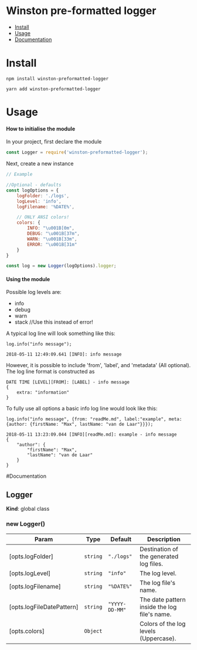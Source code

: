 # Winston pre-formatted logger

<ul>
    <li><a href="#install">Install</a></li>
    <li><a href="#usage">Usage</a></li>
    <li><a href="#documentation">Documentation</a></li>
</ul>

<a name="install"></a>
# Install
`npm install winston-preformatted-logger`

`yarn add winston-preformatted-logger`

<a name="usage"></a>
# Usage

#### How to initialise the module

In your project, first declare the module
```javascript 1.8
const Logger = require('winston-preformatted-logger');
```

Next, create a new instance
```javascript 1.8
// Example

//Optional - defaults
const logOptions = {
    logFolder: './logs',
    logLevel: 'info',
    logFilename: '%DATE%',

    // ONLY ANSI colors!
    colors: {
        INFO: "\u001B[0m",
        DEBUG: "\u001B[37m",
        WARN: "\u001B[33m",
        ERROR: "\u001B[31m"
    }
}

const log = new Logger(logOptions).logger;
```

#### Using the module
Possible log levels are:

* info
* debug
* warn
* stack //Use this instead of error!

A typical log line will look something like this:
```
log.info("info message");

2018-05-11 12:49:09.641 [INFO]: info message
```
However, it is possible to include 'from', 'label', and 'metadata' (All optional). The log line format is constructed as
```
DATE TIME [LEVEL][FROM]: [LABEL] - info message
{
    extra: "information"
}
```
To fully use all options a basic info log line would look like this:
```
log.info("info message", {from: "readMe.md", label:"example", meta: {author: {firstName: "Max", lastName: "van de Laar"}}});

2018-05-11 13:23:09.044 [INFO][readMe.md]: example - info message
{
    "author": {
        "firstName": "Max",
        "lastName": "van de Laar"
    }
}
```

<a name="documentation"></a>
#Documentation
<a name="Logger"></a>

## Logger
**Kind**: global class  
<a name="new_Logger_new"></a>

### new Logger()

| Param | Type | Default | Description |
| --- | --- | --- | --- |
| [opts.logFolder] | <code>string</code> | <code>&quot;./logs&quot;</code> | Destination of the generated log files. |
| [opts.logLevel] | <code>string</code> | <code>&quot;info&quot;</code> | The log level. |
| [opts.logFilename] | <code>string</code> | <code>&quot;%DATE%&quot;</code> | The log file's name. |
| [opts.logFileDatePattern] | <code>string</code> | <code>&quot;YYYY-DD-MM&quot;</code> | The date pattern inside the log file's name. |
| [opts.colors] | <code>Object</code> |  | Colors of the log levels (Uppercase). |

